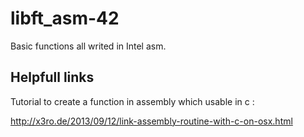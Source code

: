 # libft_asm-42
Basic functions all writed in Intel asm.

## Helpfull links
Tutorial to create a function in assembly which usable in c :

http://x3ro.de/2013/09/12/link-assembly-routine-with-c-on-osx.html
